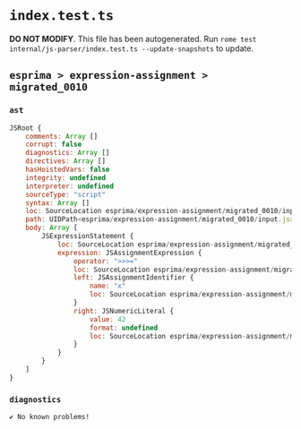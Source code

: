 # `index.test.ts`

**DO NOT MODIFY**. This file has been autogenerated. Run `rome test internal/js-parser/index.test.ts --update-snapshots` to update.

## `esprima > expression-assignment > migrated_0010`

### `ast`

```javascript
JSRoot {
	comments: Array []
	corrupt: false
	diagnostics: Array []
	directives: Array []
	hasHoistedVars: false
	integrity: undefined
	interpreter: undefined
	sourceType: "script"
	syntax: Array []
	loc: SourceLocation esprima/expression-assignment/migrated_0010/input.js 1:0-2:0
	path: UIDPath<esprima/expression-assignment/migrated_0010/input.js>
	body: Array [
		JSExpressionStatement {
			loc: SourceLocation esprima/expression-assignment/migrated_0010/input.js 1:0-1:9
			expression: JSAssignmentExpression {
				operator: ">>>="
				loc: SourceLocation esprima/expression-assignment/migrated_0010/input.js 1:0-1:9
				left: JSAssignmentIdentifier {
					name: "x"
					loc: SourceLocation esprima/expression-assignment/migrated_0010/input.js 1:0-1:1 (x)
				}
				right: JSNumericLiteral {
					value: 42
					format: undefined
					loc: SourceLocation esprima/expression-assignment/migrated_0010/input.js 1:7-1:9
				}
			}
		}
	]
}
```

### `diagnostics`

```
✔ No known problems!

```
